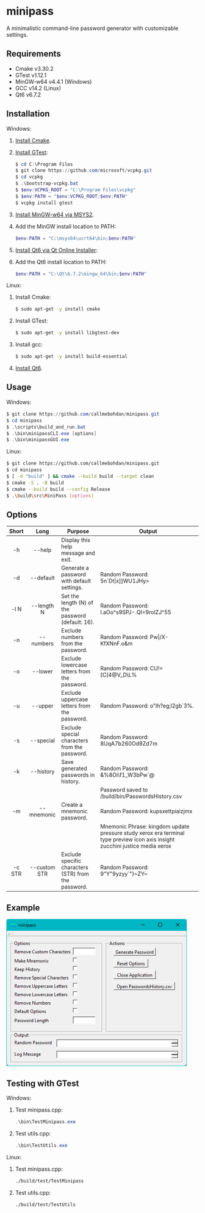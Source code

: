 # minipass

A minimalistic command-line password generator with customizable settings.

## Requirements

 - Cmake v3.30.2
 - GTest v1.12.1
 - MinGW-w64 v4.4.1 (Windows)
 - GCC v14.2 (Linux)
 - Qt6 v6.7.2

## Installation

Windows:

1. [Install Cmake](https://cmake.org/download).

2. [Install GTest](https://github.com/google/googletest/blob/main/googletest/README.md):

    ```powershell
    $ cd C:\Program Files
    $ git clone https://github.com/microsoft/vcpkg.git
    $ cd vcpkg 
    $ .\bootstrap-vcpkg.bat
    $ $env:VCPKG_ROOT = "C:\Program Files\vcpkg"
    $ $env:PATH = "$env:VCPKG_ROOT;$env:PATH"
    $ vcpkg install gtest
    ```

3. [Install MinGW-w64 via MSYS2](https://code.visualstudio.com/docs/cpp/config-mingw).

4. Add the MinGW install location to PATH:

    ```powershell
    $env:PATH = "C:\msys64\ucrt64\bin;$env:PATH"
    ```

5. [Install Qt6 via Qt Online Installer](https://doc.qt.io/qt-6/qt-online-installation.html): 

6. Add the Qt6 install location to PATH:

    ```powershell
    $env:PATH = "C:\Qt\6.7.2\mingw_64\bin;$env:PATH"
    ```

Linux:

1. Install Cmake:

    ```bash
    $ sudo apt-get -y install cmake
    ```

2. Install GTest:

    ```bash
    $ sudo apt-get -y install libgtest-dev
    ```

3. Install gcc:

    ```bash
    $ sudo apt-get -y install build-essential
    ```

4. [Install Qt6](https://web.stanford.edu/dept/cs_edu/resources/qt/install-linux).

## Usage

Windows:

```powershell
$ git clone https://github.com/callmebohdan/minipass.git
$ cd minipass
$ .\scripts\build_and_run.bat
$ .\bin\minipassCLI.exe [options]
$ .\bin\minipassGUI.exe
```

Linux:

```bash
$ git clone https://github.com/callmebohdan/minipass.git
$ cd minipass
$ [ -d "build" ] && cmake --build build --target clean 
$ cmake -S . -B build
$ cmake --build build --config Release
$ .\build\src\MiniPass [options]
```

## Options

| Short  | Long         | Purpose                                              | Output |
|:------:|:------------:|------------------------------------------------------|--------|
| -h     | --help       | Display this help message and exit.                  | 
| -d     | --default    | Generate a password with default settings.           | Random Password: 5n\`Dt\|x\]\]WU1JHy> |
| -l N   | --length N   | Set the length (N) of the password (default: 16).    | Random Password: I.aOo^s9SPJ-.QI=9rolZJ^55 |
| -n     | --numbers    | Exclude numbers from the password.                   | Random Password: Pw\|/X-KfXNnF.o&m |
| -o     | --lower      | Exclude lowercase letters from the password.         | Random Password: CU!=[C[4@V_D\L\% |
| -u     | --upper      | Exclude uppercase letters from the password.         | Random Password: o"lh?eg;l2gb`3%. |
| -s     | --special    | Exclude special characters from the password.        | Random Password: 8UqA7b260Od9Zd7m |
| -k     | --history    | Save generated passwords in history.                 | Random Password: &%8Oi\f1_W3bPw`@ |
|        |              |                                                      | Password saved to /build/bin/PasswordsHistory.csv |
| -m     | --mnemonic   | Create a mnemonic password.                          | Random Password: kupsxettpiaizjmx |
|        |              |                                                      | Mnemonic Phrase: kingdom update pressure study xerox era terminal type preview icon axis insight zucchini justice media xerox |
| -c STR | --custom STR | Exclude specific characters (STR) from the password. | Random Password: 9"Y"9yzyy`"}~ZY~ |

## Example

![minipass](assets/minipass.png)

## Testing with GTest

Windows:

1. Test minipass.cpp:
    ```powershell
    .\bin\TestMinipass.exe
    ```

2. Test utils.cpp:
    ```powershell
    .\bin\TestUtils.exe
    ```

Linux:

1. Test minipass.cpp:
    ```bash
    ./build/test/TestMinipass
    ```

2. Test utils.cpp:
    ```bash
    ./build/test/TestUtils
    ```
